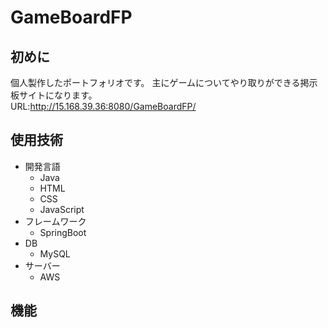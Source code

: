 # GameBoardFP
## 初めに
個人製作したポートフォリオです。
主にゲームについてやり取りができる掲示板サイトになります。<br>
URL:http://15.168.39.36:8080/GameBoardFP/

## 使用技術
- 開発言語
  - Java
  - HTML
  - CSS
  - JavaScript
- フレームワーク
  - SpringBoot
- DB
  - MySQL
- サーバー
  - AWS

## 機能


